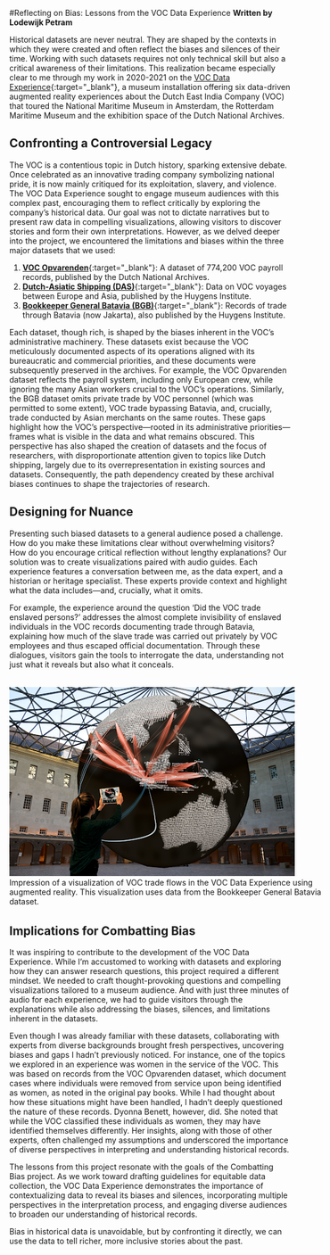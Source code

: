 #Reflecting on Bias: Lessons from the VOC Data Experience
**Written by Lodewijk Petram**

Historical datasets are never neutral. They are shaped by the contexts in which they were created and often reflect the biases and silences of their time. Working with such datasets requires not only technical skill but also a critical awareness of their limitations. This realization became especially clear to me through my work in 2020-2021 on the [VOC Data Experience](https://vocdataexperience.nl/){:target="_blank"}, a museum installation offering six data-driven augmented reality experiences about the Dutch East India Company (VOC) that toured the National Maritime Museum in Amsterdam, the Rotterdam Maritime Museum and the exhibition space of the Dutch National Archives.

## Confronting a Controversial Legacy

The VOC is a contentious topic in Dutch history, sparking extensive debate. Once celebrated as an innovative trading company symbolizing national pride, it is now mainly critiqued for its exploitation, slavery, and violence. The VOC Data Experience sought to engage museum audiences with this complex past, encouraging them to reflect critically by exploring the company’s historical data. Our goal was not to dictate narratives but to present raw data in compelling visualizations, allowing visitors to discover stories and form their own interpretations. However, as we delved deeper into the project, we encountered the limitations and biases within the three major datasets that we used:


1. [**VOC Opvarenden**](https://www.nationaalarchief.nl/onderzoeken/index/nt00444){:target="_blank"}: A dataset of 774,200 VOC payroll records, published by the Dutch National Archives.
2. [**Dutch-Asiatic Shipping (DAS)**](https://resources.huygens.knaw.nl/das){:target="_blank"}: Data on VOC voyages between Europe and Asia, published by the Huygens Institute.
3. [**Bookkeeper General Batavia (BGB)**](https://bgb.huygens.knaw.nl/){:target="_blank"}: Records of trade through Batavia (now Jakarta), also published by the Huygens Institute.

Each dataset, though rich, is shaped by the biases inherent in the VOC’s administrative machinery. These datasets exist because the VOC meticulously documented aspects of its operations aligned with its bureaucratic and commercial priorities, and these documents were subsequently preserved in the archives. For example, the VOC Opvarenden dataset reflects the payroll system, including only European crew, while ignoring the many Asian workers crucial to the VOC’s operations. Similarly, the BGB dataset omits private trade by VOC personnel (which was permitted to some extent), VOC trade bypassing Batavia, and, crucially, trade conducted by Asian merchants on the same routes.
These gaps highlight how the VOC’s perspective—rooted in its administrative priorities—frames what is visible in the data and what remains obscured. This perspective has also shaped the creation of datasets and the focus of researchers, with disproportionate attention given to topics like Dutch shipping, largely due to its overrepresentation in existing sources and datasets. Consequently, the path dependency created by these archival biases continues to shape the trajectories of research.

## Designing for Nuance

Presenting such biased datasets to a general audience posed a challenge. How do you make these limitations clear without overwhelming visitors? How do you encourage critical reflection without lengthy explanations? Our solution was to create visualizations paired with audio guides. Each experience features a conversation between me, as the data expert, and a historian or heritage specialist. These experts provide context and highlight what the data includes—and, crucially, what it omits. 

For example, the experience around the question ‘Did the VOC trade enslaved persons?’ addresses the almost complete invisibility of enslaved individuals in the VOC records documenting trade through Batavia, explaining how much of the slave trade was carried out privately by VOC employees and thus escaped official documentation. Through these dialogues, visitors gain the tools to interrogate the data, understanding not just what it reveals but also what it conceals.


<figure style="width: 120%; margin: 2rem auto">
  <img src="/static/img/voc_experience.png" alt="visualisation of VOC trade AR"> 
  <figcaption>Impression of a visualization of VOC trade flows in the VOC Data Experience using augmented reality. This visualization uses data from the Bookkeeper General Batavia dataset.
</figcaption>
</figure>

## Implications for Combatting Bias

It was inspiring to contribute to the development of the VOC Data Experience. While I’m accustomed to working with datasets and exploring how they can answer research questions, this project required a different mindset. We needed to craft thought-provoking questions and compelling visualizations tailored to a museum audience. And with just three minutes of audio for each experience, we had to guide visitors through the explanations while also addressing the biases, silences, and limitations inherent in the datasets.

Even though I was already familiar with these datasets, collaborating with experts from diverse backgrounds brought fresh perspectives, uncovering biases and gaps I hadn’t previously noticed. For instance, one of the topics we explored in an experience was women in the service of the VOC. This was based on records from the VOC Opvarenden dataset, which document cases where individuals were removed from service upon being identified as women, as noted in the original pay books. While I had thought about how these situations might have been handled, I hadn’t deeply questioned the nature of these records. Dyonna Benett, however, did. She noted that while the VOC classified these individuals as women, they may have identified themselves differently. Her insights, along with those of other experts, often challenged my assumptions and underscored the importance of diverse perspectives in interpreting and understanding historical records.

The lessons from this project resonate with the goals of the Combatting Bias project. As we work toward drafting guidelines for equitable data collection, the VOC Data Experience demonstrates the importance of contextualizing data to reveal its biases and silences, incorporating multiple perspectives in the interpretation process, and engaging diverse audiences to broaden our understanding of historical records.

Bias in historical data is unavoidable, but by confronting it directly, we can use the data to tell richer, more inclusive stories about the past.
